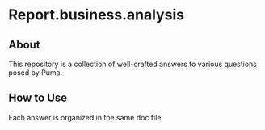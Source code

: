 # Report.business.analysis

## About

This repository is a collection of well-crafted answers to various questions posed by Puma.

## How to Use

Each answer is organized in the same doc file 

